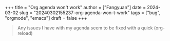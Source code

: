 +++
title = "Org agenda won't work"
author = ["Fangyuan"]
date = 2024-03-02
slug = "20240302155237-org-agenda-won-t-work"
tags = ["bug", "orgmode", "emacs"]
draft = false
+++

> Any issues I have with my agenda seem to be fixed with a quick (org-reload)
